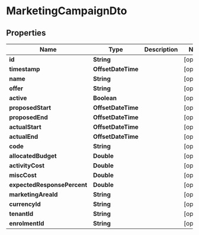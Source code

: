 

# MarketingCampaignDto


## Properties

| Name | Type | Description | Notes |
|------------ | ------------- | ------------- | -------------|
|**id** | **String** |  |  [optional] |
|**timestamp** | **OffsetDateTime** |  |  [optional] |
|**name** | **String** |  |  [optional] |
|**offer** | **String** |  |  [optional] |
|**active** | **Boolean** |  |  [optional] |
|**proposedStart** | **OffsetDateTime** |  |  [optional] |
|**proposedEnd** | **OffsetDateTime** |  |  [optional] |
|**actualStart** | **OffsetDateTime** |  |  [optional] |
|**actualEnd** | **OffsetDateTime** |  |  [optional] |
|**code** | **String** |  |  [optional] |
|**allocatedBudget** | **Double** |  |  [optional] |
|**activityCost** | **Double** |  |  [optional] |
|**miscCost** | **Double** |  |  [optional] |
|**expectedResponsePercent** | **Double** |  |  [optional] |
|**marketingAreaId** | **String** |  |  [optional] |
|**currencyId** | **String** |  |  [optional] |
|**tenantId** | **String** |  |  [optional] |
|**enrolmentId** | **String** |  |  [optional] |



